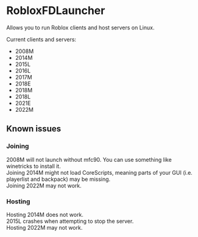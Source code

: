 # RobloxFDLauncher
Allows you to run Roblox clients and host servers on Linux.  

Current clients and servers:
* 2008M
* 2014M
* 2015L
* 2016L
* 2017M
* 2018E
* 2018M
* 2018L
* 2021E
* 2022M

## Known issues
### Joining
2008M will not launch without mfc90. You can use something like winetricks to install it.  
Joining 2014M might not load CoreScripts, meaning parts of your GUI (i.e. playerlist and backpack) may be missing.  
Joining 2022M may not work.  

### Hosting
Hosting 2014M does not work.  
2015L crashes when attempting to stop the server.  
Hosting 2022M may not work.